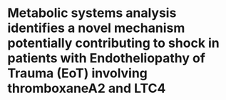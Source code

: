 # Metabolic systems analysis identifies a novel mechanism potentially contributing to shock in patients with Endotheliopathy of Trauma (EoT) involving thromboxaneA2 and LTC4
